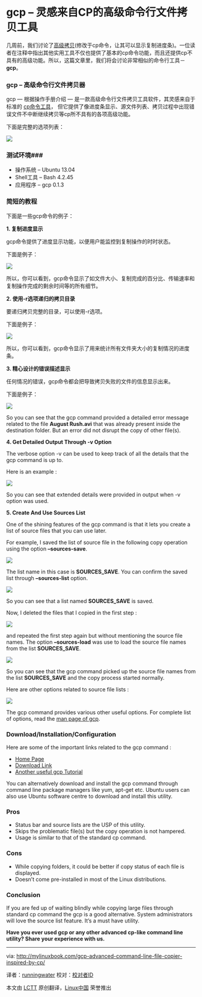 gcp – 灵感来自CP的高级命令行文件拷贝工具
================================================================================
几周前，我们讨论了[高级拷贝][1](修改于cp命令，让其可以显示复制进度条)。一位读者在注释中指出其他实用工具不仅也提供了基本的cp命令功能，而且还提供cp不具有的高级功能。所以，这篇文章里，我们将会讨论非常相似的命令行工具－**gcp**。

### gcp – 高级命令行文件拷贝器 ###

gcp — 根据操作手册介绍 — 是一款高级命令行文件拷贝工具软件，其灵感来自于标准的 [cp命令工具][2]， 但它提供了像进度条显示、源文件列表、拷贝过程中出现错误文件不中断继续拷贝等cp所不具有的各项高级功能。

下面是完整的选项列表：

![](http://mylinuxbook.com/wp-content/uploads/2013/10/gcp-main.png)

### 测试环境###

- 操作系统 – Ubuntu 13.04
- Shell工具 – Bash 4.2.45
- 应用程序 – gcp 0.1.3

### 简短的教程 ###

下面是一些gcp命令的例子：

**1. 复制进度显示**

gcp命令提供了进度显示功能，以便用户能监控到复制操作的时时状态。

下面是例子：

![](http://mylinuxbook.com/wp-content/uploads/2013/10/gcp-1.png)

所以，你可以看到，gcp命令显示了如文件大小、复制完成的百分比、传输速率和复制操作完成的剩余时间等的所有细节。

**2. 使用-r选项递归的拷贝目录**

要递归拷贝完整的目录，可以使用-r选项。

下面是例子：

![](http://mylinuxbook.com/wp-content/uploads/2013/10/gcp-2.png)

所以，你可以看到，gcp命令显示了用来统计所有文件夹大小的复制情况的进度条。

**3. 精心设计的错误描述显示**

任何情况的错误，gcp命令都会把导致拷贝失败的文件的信息显示出来。

下面是例子：

![](http://mylinuxbook.com/wp-content/uploads/2013/10/gcp-3.png)

So you can see that the gcp command provided a detailed error message related to the file **August Rush.avi** that was already present inside the destination folder. But an error did not disrupt the copy of other file(s).

**4. Get Detailed Output Through -v Option**

The verbose option -v can be used to keep track of all the details that the gcp command is up to.

Here is an example :

![](http://mylinuxbook.com/wp-content/uploads/2013/10/gcp-4.png)

So you can see that extended details were provided in output when -v option was used.

**5. Create And Use Sources List**

One of the shining features of the gcp command is that it lets you create a list of source files that you can use later.

For example, I saved the list of source file in the following copy operation using the option **–sources-save**.

![](http://mylinuxbook.com/wp-content/uploads/2013/10/gcp-5-1.png)

The list name in this case is **SOURCES_SAVE**. You can confirm the saved list through **–sources-list** option.

![](http://mylinuxbook.com/wp-content/uploads/2013/10/gcp-5-3.png)

So you can see that a list named **SOURCES_SAVE** is saved.

Now, I deleted the files that I copied in the first step :

![](http://mylinuxbook.com/wp-content/uploads/2013/10/gcp-5-2.png)

and repeated the first step again but without mentioning the source file names. The option **–sources-load** was use to load the source file names from the list **SOURCES_SAVE**.

![](http://mylinuxbook.com/wp-content/uploads/2013/10/gcp-5-4.png)

So you can see that the gcp command picked up the source file names from the list **SOURCES_SAVE** and the copy process started normally.

Here are other options related to source file lists :

![](http://mylinuxbook.com/wp-content/uploads/2013/10/gcp-5-5.png)

The gcp command provides various other useful options. For complete list of options, read the [man page of gcp][3].

### Download/Installation/Configuration ###

Here are some of the important links related to the gcp command :

- [Home Page][4]
- [Download Link][5]
- [Another useful gcp Tutorial][6]

You can alternatively download and install the gcp command through command line package managers like yum, apt-get etc. Ubuntu users can also use Ubuntu software centre to download and install this utility.

### Pros ###

- Status bar and source lists are the USP of this utility.
- Skips the problematic file(s) but the copy operation is not hampered.
- Usage is similar to that of the standard cp command.

### Cons ###

- While copying folders, it could be better if copy status of each file is displayed.
- Doesn’t come pre-installed in most of the Linux distributions.

### Conclusion ###

If you are fed up of waiting blindly while copying large files through standard cp command the gcp is a good alternative. System administrators will love the source list feature. It’s a must have utility.

**Have you ever used gcp or any other advanced cp-like command line utility? Share your experience with us.**

--------------------------------------------------------------------------------

via: http://mylinuxbook.com/gcp-advanced-command-line-file-copier-inspired-by-cp/

译者：[runningwater](https://github.com/runningwater) 校对：[校对者ID](https://github.com/校对者ID)

本文由 [LCTT](https://github.com/LCTT/TranslateProject) 原创翻译，[Linux中国](http://linux.cn/) 荣誉推出

[1]:http://mylinuxbook.com/advanced-copy-cp-command/
[2]:http://www.cyberciti.biz/faq/cp-copy-command-in-unix-examples/
[3]:http://manpages.ubuntu.com/manpages/precise/en/man1/gcp.1.html
[4]:http://wiki.goffi.org/wiki/Gcp/en
[5]:http://wiki.goffi.org/wiki/Gcp/en
[6]:http://www.hecticgeek.com/2012/03/gcp-command-line-file-copy-ubuntu-linux/

